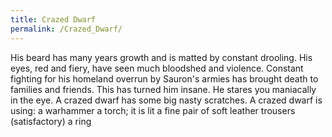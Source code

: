 ```yaml
---
title: Crazed Dwarf
permalink: /Crazed_Dwarf/
---
```


His beard has many years growth and is matted by constant drooling. His
eyes, red and fiery, have seen much bloodshed and violence. Constant
fighting for his homeland overrun by Sauron's armies has brought death
to families and friends. This has turned him insane. He stares you
maniacally in the eye. A crazed dwarf has some big nasty scratches. A
crazed dwarf is using: <wielded> a warhammer <held> a torch; it is lit
<worn on legs> a fine pair of soft leather trousers (satisfactory)
<worn on finger> a ring